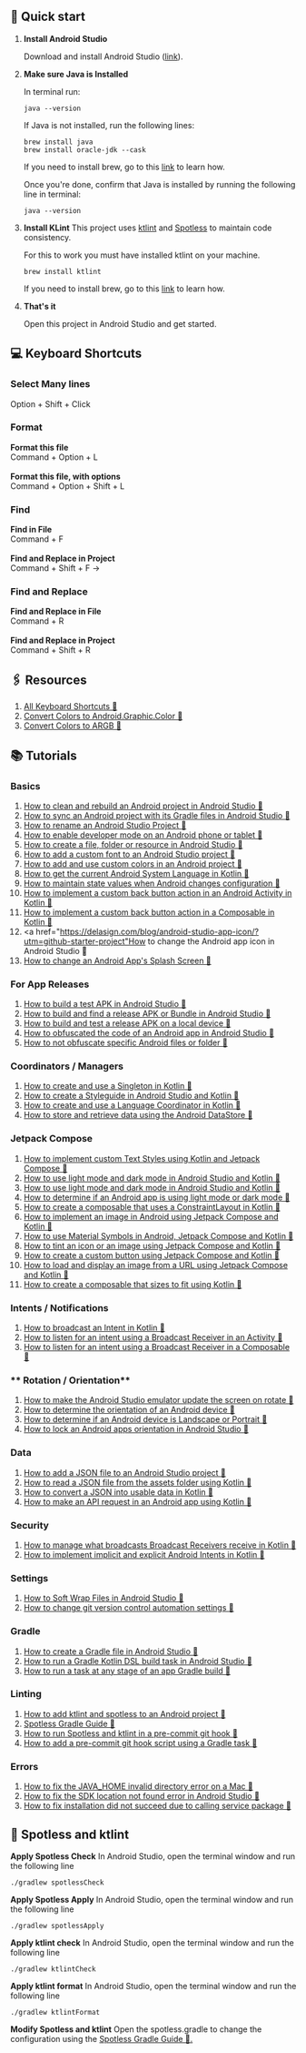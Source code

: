 ## 🚀 Quick start

1.  **Install Android Studio**

    Download and install Android Studio (<a href= "https://developer.android.com/studio">link</a>).

2.  **Make sure Java is Installed**

    In terminal run:

    ```shell
    java --version
    ```

    If Java is not installed, run the following lines:

    ```shell
    brew install java
    brew install oracle-jdk --cask
    ```

    If you need to install brew, go to this <a href="https://brew.sh">link</a> to learn how.

    Once you're done, confirm that Java is installed by running the following line in terminal:

    ```shell
    java --version
    ```

3.  **Install KLint**
    This project uses <a href="https://github.com/pinterest/ktlint">ktlint</a> and <a href="https://github.com/diffplug/spotless">Spotless</a> to maintain code consistency.

    For this to work you must have installed ktlint on your machine.

    ```shell
    brew install ktlint
    ```

    If you need to install brew, go to this <a href="https://brew.sh">link</a> to learn how.

4.  **That's it**

    Open this project in Android Studio and get started.

## 💻 Keyboard Shortcuts

### **Select Many lines**
Option + Shift + Click

### **Format**
**Format this file**<br/>
Command + Option + L<br/><br/>
**Format this file, with options**<br/>
Command + Option + Shift + L

### **Find**
**Find in File**<br/>
Command + F<br/><br/>
**Find and Replace in Project**<br/>
Command + Shift + F -> 

### **Find and Replace**<br/>
**Find and Replace in File**<br/>
Command + R<br/><br/>
**Find and Replace in Project**<br/>
Command + Shift + R<br/> 

## 🖇️ Resources

1. <a href="https://developer.android.com/studio/intro/keyboard-shortcuts">All Keyboard Shortcuts 🔗</a>
2. <a href="https://convertingcolors.com/">Convert Colors to Android.Graphic.Color 🔗</a>
2. <a href="https://www.myfixguide.com/color-converter/">Convert Colors to ARGB 🔗</a>


## 📚 Tutorials

### **Basics**

1. <a href="https://www.delasign.com/blog/android-studio-clean-rebuild-project/?utm=github-starter-project">How to clean and rebuild an Android project in Android Studio 🔗</a>
2. <a href="https://delasign.com/blog/how-to-sync-an-android-project-with-its-gradle-files-in-android-studio/?utm=github-starter-project">How to sync an Android project with its Gradle files in Android Studio 🔗</a>
3. <a href="https://delasign.com/blog/android-studio-rename-project/?utm=github-starter-project">How to rename an Android Studio Project 🔗</a>
4. <a href="https://delasign.com/blog/how-to-enable-developer-mode-on-an-android-phone-or-tablet/?utm=github-starter-project">How to enable developer mode on an Android phone or tablet 🔗</a>
5. <a href="https://delasign.com/blog/android-studio-create-file-folder-resource?utm=github-starter-project">How to create a file, folder or resource in Android Studio 🔗</a>
6. <a href="https://delasign.com/blog/android-studio-custom-font/?utm=github-starter-project">How to add a custom font to an Android Studio project 🔗</a>
7. <a href="https://delasign.com/blog/android-studio-custom-color/?utm=github-starter-project">How to add and use custom colors in an Android project 🔗</a>
8. <a href="https://delasign.com/blog/android-studio-kotlin-system-language/?utm=github-starter-project">How to get the current Android System Language in Kotlin 🔗</a>
9. <a href="https://delasign.com/blog/android-studio-kotlin-state-persistence/?utm=github-starter-project">How to maintain state values when Android changes configuration 🔗</a>
10.  <a href="https://delasign.com/blog/android-studio-kotlin-back-navigation/?utm=github-starter-project">How to implement a custom back button action in an Android Activity in Kotlin 🔗</a>
11.  <a href="https://delasign.com/blog/android-studio-jetpack-compose-kotlin-back-button/?utm=github-starter-project">How to implement a custom back button action in a Composable in Kotlin 🔗</a>
12. <a href="https://delasign.com/blog/android-studio-app-icon/?utm=github-starter-project"How to change the Android app icon in Android Studio 🔗</a>
13. <a href="https://delasign.com/blog/android-studio-splash-screen/?utm=github-starter-project">How to change an Android App's Splash Screen 🔗</a>

### **For App Releases**
1. <a href="https://delasign.com/blog/android-studio-test-apk/?utm=github-starter-project">How to build a test APK in Android Studio 🔗</a>
2. <a href="https://delasign.com/blog/android-studio-build-release-apk-aab/?utm=github-starter-project">How to build and find a release APK or Bundle in Android Studio 🔗</a>
3. <a href="https://delasign.com/blog/android-studio-test-release-apk-on-local-device/?utm=github-starter-project">How to build and test a release APK on a local device 🔗</a>
4. <a href="https://delasign.com/blog/android-studio-obfuscated-the-code/?utm=github-starter-project">How to obfuscated the code of an Android app in Android Studio 🔗</a>
5. <a href="https://delasign.com/blog/android-studio-dont-obfuscate-this-code/?utm=github-starter-project">How to not obfuscate specific Android files or folder 🔗</a>

### **Coordinators / Managers**

1. <a href="https://delasign.com/blog/android-studio-kotlin-singleton/?utm=github-starter-project">How to create and use a Singleton in Kotlin 🔗</a>
2. <a href="https://delasign.com/blog/android-studio-kotlin-styleguide/?utm=github-starter-project">How to create a Styleguide in Android Studio and Kotlin 🔗</a>
3. <a href="https://delasign.com/blog/android-studio-kotlin-language-coordinator/?utm=github-starter-project">How to create and use a Language Coordinator in Kotlin 🔗</a>
4. <a href="https://delasign.com/blog/android-studio-kotlin-data-store/?utm=github-starter-project">How to store and retrieve data using the Android DataStore 🔗</a>

### **Jetpack Compose**

1. <a href="https://delasign.com/blog/how-to-implement-custom-text-styles-using-kotlin-and-jetpack-compose/?utm=github-starter-project">How to implement custom Text Styles using Kotlin and Jetpack Compose 🔗</a>
2. <a href="https://delasign.com/blog/android-studio-kotlin-light-dark-mode/?utm=github-starter-project">How to use light mode and dark mode in Android Studio and Kotlin 🔗</a>
3. <a href="https://delasign.com/blog/android-studio-kotlin-light-dark-mode/?utm=github-starter-project">How to use light mode and dark mode in Android Studio and Kotlin 🔗</a>
4. <a href="https://delasign.com/blog/android-studio-kotlin-is-dark-mode/?utm=github-starter-project">How to determine if an Android app is using light mode or dark mode 🔗</a>
5. <a href="https://delasign.com/blog/android-studio-kotlin-jetpack-compose-constraint-layout/?utm=github-starter-project">How to create a composable that uses a ConstraintLayout in Kotlin 🔗</a>
6. <a href="https://delasign.com/blog/android-studio-kotlin-jetpack-compose-image/?utm=github-starter-project">How to implement an image in Android using Jetpack Compose and Kotlin 🔗</a>
7. <a href="https://delasign.com/blog/android-kotlin-jetpack-compose-symbols/?utm=github-starter-project">How to use Material Symbols in Android, Jetpack Compose and Kotlin 🔗</a>
8. <a href="https://delasign.com/blog/android-kotlin-jetpack-compose-tint-icon-image/?utm=github-starter-project">How to tint an icon or an image using Jetpack Compose and Kotlin 🔗</a>
9. <a href="https://delasign.com/blog/android-studio-jetpack-compose-kotlin-custom-button/?utm=github-starter-project">How to create a custom button using Jetpack Compose and Kotlin 🔗</a>
10. <a href="https://delasign.com/blog/android-studio-jetpack-compose-kotlin-image-from-url/?utm=github-starter-project">How to load and display an image from a URL using Jetpack Compose and Kotlin 🔗</a>
11. <a href="https://delasign.com/blog/android-studio-jetpack-compose-kotlin-size-to-fit/?utm=github-starter-project">How to create a composable that sizes to fit using Kotlin 🔗</a>


### **Intents / Notifications**

1. <a href="https://delasign.com/blog/android-studio-kotlin-send-intents/?utm=github-starter-project">How to broadcast an Intent in Kotlin 🔗</a>
2. <a href="https://delasign.com/blog/android-studio-kotlin-receive-intents-activity/?utm=github-starter-project">How to listen for an intent using a Broadcast Receiver in an Activity 🔗</a>
3. <a href="https://delasign.com/blog/android-studio-kotlin-receive-intents-composable/?utm=github-starter-project">How to listen for an intent using a Broadcast Receiver in a Composable 🔗</a>

### ** Rotation / Orientation**

1. <a href="https://delasign.com/blog/android-studio-rotate-screen-emulator/?utm=github-starter-project">How to make the Android Studio emulator update the screen on rotate 🔗</a>
2. <a href="https://delasign.com/blog/android-studio-jetpack-compose-kotlin-orientation/?utm=github-starter-project">How to determine the orientation of an Android device 🔗</a>
3. <a href="https://delasign.com/blog/android-studio-jetpack-compose-kotlin-landscape/?utm=github-starter-project">How to determine if an Android device is Landscape or Portrait 🔗</a>
4. <a href="https://delasign.com/blog/android-studio-lock-orientation/?utm=github-starter-project">How to lock an Android apps orientation in Android Studio 🔗</a>

### **Data**

1. <a href="https://delasign.com/blog/android-studio-kotlin-json/?utm=github-starter-project">How to add a JSON file to an Android Studio project 🔗</a>
2. <a href="https://delasign.com/blog/android-studio-kotlin-read-json/?utm=github-starter-project">How to read a JSON file from the assets folder using Kotlin 🔗</a>
3. <a href="https://delasign.com/blog/android-studio-kotlin-convert-json-to-data/?utm=github-starter-project">How to convert a JSON into usable data in Kotlin 🔗</a>
4. <a href="https://delasign.com/blog/android-studio-kotlin-api-call/?utm=github-starter-project">How to make an API request in an Android app using Kotlin 🔗</a>


### **Security**

1. <a href="https://delasign.com/blog/android-studio-kotlin-broadcast-recievers-export-or-not/?utm=github-starter-project">How to manage what broadcasts Broadcast Receivers receive in Kotlin 🔗</a>
2. <a href="https://delasign.com/blog/android-studio-kotlin-implicit-explicit-intents/?utm=github-starter-project">How to implement implicit and explicit Android Intents in Kotlin 🔗</a>

### **Settings**

1. <a href="https://delasign.com/blog/android-studio-soft-wrap-files/?utm=github-starter-project">How to Soft Wrap Files in Android Studio 🔗</a>
2. <a href="https://delasign.com/blog/android-studio-git-automation-settings/?utm=github-starter-project">How to change git version control automation settings 🔗</a>

### **Gradle**

1. <a href="https://delasign.com/blog/android-studio-create-gradle-file/?utm=github-starter-project">How to create a Gradle file in Android Studio 🔗</a>
2. <a href="https://delasign.com/blog/android-studio-gradle-pre-build-task/?utm=github-starter-project">How to run a Gradle Kotlin DSL build task in Android Studio 🔗</a>
3. <a href="https://delasign.com/blog/android-studio-run-build-task-any-stage/?utm=github-starter-project">How to run a task at any stage of an app Gradle build 🔗</a>


### **Linting**

1. <a href="https://www.delasign.com/blog/android-studio-ktlint-and-spotless/?utm=github-starter-project">How to add ktlint and spotless to an Android project 🔗</a>
2. <a href="https://github.com/diffplug/spotless/tree/main/plugin-gradle">Spotless Gradle Guide 🔗</a>
3. <a href="https://delasign.com/blog/android-ktlint-spotless-precommit-script/?utm=github-starter-project">How to run Spotless and ktlint in a pre-commit git hook 🔗</a>
4. <a href="https://delasign.com/blog/android-studio-gradle-precommit-git-script/?utm=github-starter-project">How to add a pre-commit git hook script using a Gradle task 🔗</a>

### **Errors**

1. <a href="https://delasign.com/blog/android-studio-fix-java-home-invalid-directory/?utm=github-starter-project">How to fix the JAVA_HOME invalid directory error on a Mac  🔗</a>
2. <a href="https://delasign.com/blog/android-studio-fix-sdk-location-error/?utm=github-starter-project">How to fix the SDK location not found error in Android Studio 🔗</a>
3. <a href="https://delasign.com/blog/android-studio-installation-error-service-package/?utm=github-starter-project">How to fix installation did not succeed due to calling service package 🔗</a>


## 🧹 Spotless and ktlint

**Apply Spotless Check**
In Android Studio, open the terminal window and run the following line

```shell
./gradlew spotlessCheck
```

**Apply Spotless Apply**
In Android Studio, open the terminal window and run the following line

```shell
./gradlew spotlessApply
```

**Apply ktlint check**
In Android Studio, open the terminal window and run the following line

```shell
./gradlew ktlintCheck
```

**Apply ktlint format**
In Android Studio, open the terminal window and run the following line

```shell
./gradlew ktlintFormat
```

**Modify Spotless and ktlint**
Open the spotless.gradle to change the configuration using the <a href="https://github.com/diffplug/spotless/tree/main/plugin-gradle">Spotless Gradle Guide 🔗.</a>